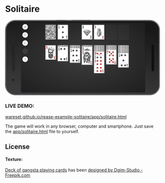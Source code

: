 # Solitaire

![](img/example.png)

### LIVE DEMO:
[wareset.github.io/rease-example-solitaire/app/solitaire.html](https://wareset.github.io/rease-example-solitaire/app/solitaire.html)

The game will work in any browser, computer and smartphone. Just save the [app/solitaire.html](https://github.com/wareset/rease-example-solitaire/blob/main/app/solitaire.html) file to yourself.


## License

#### Texture:
[Deck of gangsta playing cards](https://www.freepik.com/free-vector/deck-gangsta-playing-cards_8083771.htm) has been [designed by Dgim-Studio - Freepik.com](https://www.freepik.com/)
